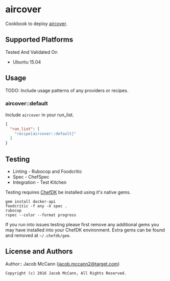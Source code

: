 # aircover

Cookbook to deploy [aircover](https://aircover.co).

## Supported Platforms

Tested And Validated On
- Ubuntu 15.04

## Usage

TODO: Include usage patterns of any providers or recipes.

### aircover::default

Include `aircover` in your run_list.

```json
{
  "run_list": [
    "recipe[aircover::default]"
  ]
}
```

## Testing

* Linting - Rubocop and Foodcritic
* Spec - ChefSpec
* Integration - Test Kitchen

Testing requires [ChefDK](https://downloads.chef.io/chef-dk/) be installed using it's native gems.

```
gem install docker-api
foodcritic -f any -X spec .
rubocop
rspec --color --format progress
```

If you run into issues testing please first remove any additional gems you may
have installed into your ChefDK environment.  Extra gems can be found and removed
at `~/.chefdk/gem`.

## License and Authors

Author:: Jacob McCann (<jacob.mccann2@target.com>)

```text
Copyright (c) 2016 Jacob McCann, All Rights Reserved.
```
